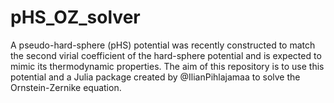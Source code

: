 # pHS_OZ_solver
A pseudo-hard-sphere (pHS) potential was recently constructed to match the second virial coefficient of the hard-sphere potential and is expected to mimic its thermodynamic properties. The aim of this repository is to use this potential and a Julia package created by @IlianPihlajamaa to solve the Ornstein-Zernike equation.

